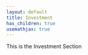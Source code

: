 ```yaml
---
layout: default
title: Investment
has_children: true
usemathjax: true
---
```


This is the Investment Section
